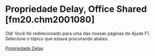 
# Propriedade Delay, Office Shared [fm20.chm2001080]

Olá! Você foi redirecionado para uma das nossas páginas de Ajuda F1. Selecione o tópico que estava procurando abaixo.

[Propriedade Delay](http://msdn.microsoft.com/library/12d76300-bd1c-4b65-ca8e-b9c63e19100f%28Office.15%29.aspx)
